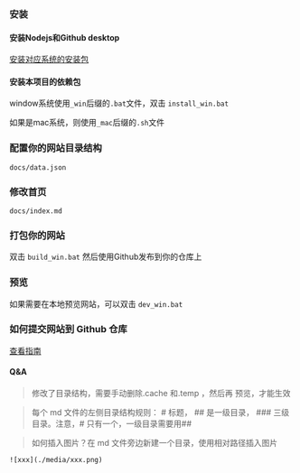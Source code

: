 ### 安装

#### 安装Nodejs和Github desktop

[安装对应系统的安装包](https://pan.baidu.com/s/1iSbyLiknKy5oVqPBLuu-tA?pwd=MAI0 )


#### 安装本项目的依赖包
window系统使用```_win```后缀的```.bat```文件，双击 `install_win.bat`


如果是mac系统，则使用```_mac```后缀的```.sh```文件

### 配置你的网站目录结构

`docs/data.json`

### 修改首页

`docs/index.md`

### 打包你的网站

双击 `build_win.bat` 然后使用Github发布到你的仓库上

### 预览

如果需要在本地预览网站，可以双击 `dev_win.bat`

### 如何提交网站到 Github 仓库

[查看指南](https://mp.weixin.qq.com/s/MfD1QD-H9ysF8Jv_-c3Q8w)


#### Q&A

> 修改了目录结构，需要手动删除.cache 和.temp ，然后再 预览，才能生效

> 每个 md 文件的左侧目录结构规则： # 标题， ## 是一级目录， ### 三级目录。注意，# 只有一个，一级目录需要用##

> 如何插入图片？在 md 文件旁边新建一个目录，使用相对路径插入图片

```
![xxx](./media/xxx.png)
```
